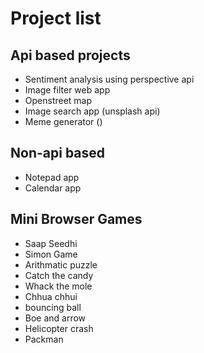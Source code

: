 # Project list

## Api based projects

- Sentiment analysis using perspective api
- Image filter web app
- Openstreet map
- Image search app (unsplash api)
- Meme generator ()


## Non-api based

- Notepad app
- Calendar app


## Mini Browser Games

- Saap Seedhi
- Simon Game
- Arithmatic puzzle
- Catch the candy
- Whack the mole
- Chhua chhui
- bouncing ball
- Boe and arrow
- Helicopter crash
- Packman
